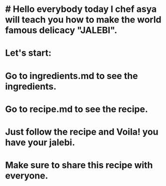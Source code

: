 # # Hello everybody today I chef asya will teach you how to make the world famous delicacy "JALEBI".
# Let's start:
# Go to ingredients.md to see the ingredients.
# Go to recipe.md to see the recipe.
# Just follow the recipe and Voila! you have your jalebi.
# Make sure to share this recipe with everyone.

